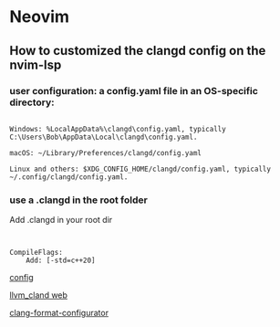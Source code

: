 # Neovim


## How to customized the clangd config on the nvim-lsp

### user configuration: a config.yaml file in an OS-specific directory:

```

Windows: %LocalAppData%\clangd\config.yaml, typically C:\Users\Bob\AppData\Local\clangd\config.yaml.

macOS: ~/Library/Preferences/clangd/config.yaml

Linux and others: $XDG_CONFIG_HOME/clangd/config.yaml, typically ~/.config/clangd/config.yaml.

```

### use a .clangd in the root folder

Add .clangd in your root dir

```


CompileFlags:
    Add: [-std=c++20]
```
 [config](https://www.reddit.com/r/neovim/comments/vozezj/how_to_set_clangd_c_diagnostic_version/)
 
 [llvm_cland web](https://clangd.llvm.org/config)

 [clang-format-configurator](https://zed0.co.uk/clang-format-configurator/)


